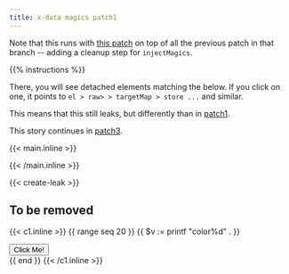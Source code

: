 ```yaml
---
title: x-data magics patch1
---
```


Note that this runs with [this patch](https://github.com/bep/alpine/commit/6c14dfc245d063382d80dfd5518bb8ad07edf017) on top of all the previous patch in that branch -- adding a cleanup step for `injectMagics`.

{{% instructions %}}

There, you will see detached elements matching the below. If you click on one, it points to `el > raw> > targetMap > store ...` and similar.

This means that this still leaks, but differently than in [patch1](../patch1).

This story continues in [patch3](../patch3).


{{< main.inline >}}
<script>
    document.addEventListener('alpine:init', () => {
        Alpine.store('mystore', {
            on: false,
 
            toggle() {
                this.on = ! this.on
            }
        })
    })
</script>

{{< /main.inline >}}

{{< create-leak >}}

## To be removed

{{< c1.inline >}}
{{ range seq 20 }}
{{ $v := printf "color%d" . }}
<div class="removeme mb-4" x-data="{ counter: 1 }" x-init="$watch('$store.mystore.on', () => counter++ )">
  <span x-text="counter"></span>
  <button class="bg-blue-500 hover:bg-blue-700 text-white font-bold py-2 px-2 rounded" @click="$store.mystore.toggle()" >Click Me!</button>
</div>
{{ end }}
{{< /c1.inline >}}


